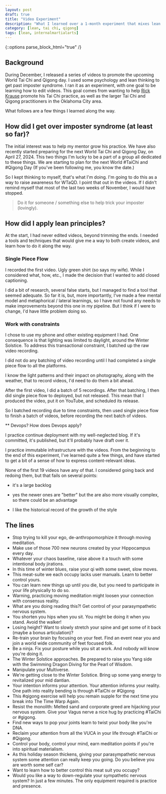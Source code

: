 ```yaml
---
layout: post
draft: true
title: "Video Experiment"
description: "What I learned over a 1-month experiment that mixes lean thinking, tai chi, video editing."
category: [lean, tai chi, qigong]
tags: [lean, internalmartialarts]
---
```

{::options parse_block_html="true" /}

## Background
During December, I released a series of videos to promote the upcoming World Tai Chi and Qigong day. I used some
psychology and lean thinking to get past imposter syndrome. I ran it as an experiment, with one goal
to be learning how to edit videos. This goal comes from wanting to help [Rick Krause](https://taichiokc.com/) 
promote his Tai Chi practice, as well as the larger Tai Chi and Qigong practitioners in the Oklahoma City area.

What follows are a few things I learned along the way.


## How did I get over imposter syndrome (at least so far)?
The initial interest was to help my mentor grow his practice. We have also recently started preparing for the 
next World Tai Chi and Qigong Day, on April 27, 2024. This two things 
I'm lucky to be a part of a group all dedicated to these things. We are starting to plan for the next 
World #TaiChi and #Qigong Day (If you've been following me, you know the date.)

So I kept thinking to myself, that's what I'm doing. I'm going to do this as a way to raise awareness for 
WTaQD. I point that out in the videos. If I didn't remind myself that most of the last two weeks of November, 
I would have stopped.

> Do it for someone / something else to help trick your imposter (lovingly).

## How did I apply lean principles?
At the start, I had never edited videos, beyond trimming the ends. I needed a tools and techniques 
that would give me a way to both create videos, and learn how to do it along the way.

### Single Piece Flow

I recorded the first video. Ugly green shirt (so says my wife). While I considered what, how, etc., I 
made the decision that I wanted to add closed captioning.

I did a bit of research, several false starts, but I managed to find a tool that seemed adequate. So far it 
is, but, more importantly, I've made a few mental model and metaphorical / lateral learnings, so I have not 
found any needs to make improvements beyond this one in my pipeline. But I think if I were to change, 
I'd have little problem doing so.

### Work with constraints

I chose to use my phone and other existing equipment I had. One consequence is that lighting was limited to 
daylight, around the Winter Solstice. To address this transactional constraint, I batched up the raw video recording.

I did not do any batching of video recording until I had completed a single piece flow to all the platforms.

I know the light patterns and their impact on photography, along with the weather, that to record videos, 
I'd need to do them a bit ahead.



After the first video, I did a batch of 5 recordings. After that batching, I then did single piece flow to deployed, but not released. This mean that I produced the video, put it on YouTube, and scheduled its release.



So I batched recording due to time constraints, then used single piece flow to finish a batch of videos, before recording the next batch of videos.



** Devops? How does Devops apply?



I practice continue deployment with my well-neglected blog. If it's committed, it's published, but it'll probably have draft over it.



I practice immutable infrastructure with the videos. From the beginning to the end of this experiment, I've learned quite a few things, and have started to get a bit of a sense of how to express content-relevant ideas.



None of the first 19 videos have any of that. I considered going back and redoing them, but that fails on several points:

* it's a large backlog

* yes the newer ones are "better" but the are also more visually complex, so there could be an advantage

* I like the historical record of the growth of the style



## The lines
* Stop trying to kill your ego, de-anthropomorphize it through moving meditation.
* Make use of those 700 new neurons created by your Hippocampus every day.
* Whatever your chaos baseline, raise above it a touch with some intentional body jirations.
* In this time of winter blues, raise your qi with some sweet, slow moves.
* This meat-suite we each occupy lacks user manuals. Learn to better control yours.
* You can learn new things up until you die, but you need to participate in your life physically to do so.
* Warning, practicing moving meditation might loosen your connection with consensus reality.
* What are you doing reading this?! Get control of your parasympathetic nervous system.
* You shorten you hips when you sit. You might be doing it when you stand. Avoid the walker!
* Losing height? Want to slowly stretch your spine and get some of it back (maybe a bonus articulation)?
* Re-train your brain by focusing on your feet. Find an event near you and join a world wide community of feet focused folk.
* Be a ninja. Fix your posture while you sit at work. And nobody will know you're doing it.
* The Winter Solstice approaches. Be prepared to raise you Yang side with the Swimming Dragon Diving for the Pearl of Wisdom.
* Manipulate your Multiverse.
* We're getting close to the Winter Solstice. Bring up some yang energy to revitalized your mid dantian.
* Your intention informs your attention. Your attention informs your reality. One path into reality bending is through #TaiChi or #Qigong
* This #qigong exercise will help you remain supple for the next time you break into The Time Warp Again.
* Resist the monolith: Melted sand and corporate greed are hijacking your nervous system. Give your Vagus nerve a nice hug by practicing #TaiChi or #gigong.
* Find new ways to pop your joints learn to twist your body like you're DNA.
* Reclaim your attention from all the VUCA in your life through #TaiChi or #Qigong.
* Control your body, control your mind, earn meditation points if you're into spiritual materialism.
* As this holiday season thickens, giving your parasympathetic nervous system some attention can really keep you going. Do you believe you are worth some self car?
* Want to learn how to better control this meat suit you occupy?
* Would you like a way to down-regulate your sympathetic nervous system? In just a few minutes. The only equipment required is practice and presence.
